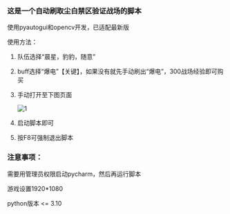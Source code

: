 ### 这是一个自动刷取尘白禁区验证战场的脚本

使用pyautogui和opencv开发，已适配最新版

使用方法：
1. 队伍选择“晨星，豹豹，随意”
2. buff选择“爆电”【关键】，如果没有就先手动刷出“爆电”，300战场经验即可购买

3. 手动打开至下图页面

   ![1](https://gitee.com/git1677967754/picture/raw/master/img/202502082239211.jpeg)

4. 启动脚本即可
5. 按F8可强制退出脚本

### 注意事项：
需要用管理员权限启动pycharm，然后再运行脚本

游戏设置1920*1080

python版本 <= 3.10